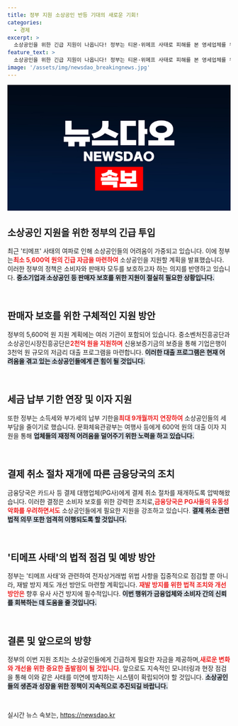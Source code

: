 ```yaml
---
title: 정부 지원 소상공인 반등 기대의 새로운 기회!
categories:
  - 경제
excerpt: >
  소상공인을 위한 긴급 지원이 나옵니다! 정부는 티몬·위메프 사태로 피해를 본 영세업체를 위해 5,600억 원을 투입하고, 카드 결제 취소 절차도 재개합니다. 불안한 경제 속에 어떤 변화가 있을지 궁금하다면 클릭하세요!
feature_text: >
  소상공인을 위한 긴급 지원이 나옵니다! 정부는 티몬·위메프 사태로 피해를 본 영세업체를 위해 5,600억 원을 투입하고, 카드 결제 취소 절차도 재개합니다. 불안한 경제 속에 어떤 변화가 있을지 궁금하다면 클릭하세요!
image: '/assets/img/newsdao_breakingnews.jpg'
---
```


<p><img src="/assets/img/newsdao_breakingnews.jpg" alt="implanttips 속보" /></p>

<h2 data-ke-size="size26">소상공인 지원을 위한 정부의 긴급 투입</h2>

<p data-ke-size="size16">최근 '티메프' 사태의 여파로 인해 소상공인들의 어려움이 가중되고 있습니다. 이에 정부는<strong><b><span style="color: #ee2323;">최소 5,600억 원의 긴급 자금을 마련하여</span></b></strong> 소상공인을 지원할 계획을 발표했습니다. 이러한 정부의 정책은 소비자와 판매자 모두를 보호하고자 하는 의지를 반영하고 있습니다. <strong><b><span style="background-color: #21538527;">중소기업과 소상공인 등 판매자 보호를 위한 지원이 절실히 필요한 상황입니다.</span></b></strong></p>

<p data-ke-size="size16">&nbsp;</p>

<h2 data-ke-size="size26">판매자 보호를 위한 구체적인 지원 방안</h2>

<p data-ke-size="size16">정부의 5,600억 원 지원 계획에는 여러 기관이 포함되어 있습니다. 중소벤처진흥공단과 소상공인시장진흥공단은<strong><b><span style="color: #ee2323;">2천억 원을 지원하며</span></b></strong> 신용보증기금의 보증을 통해 기업은행이 3천억 원 규모의 저금리 대출 프로그램을 마련합니다. <strong><b><span style="background-color: #21538527;">이러한 대출 프로그램은 현재 어려움을 겪고 있는 소상공인들에게 큰 힘이 될 것입니다.</span></b></strong></p>

<p data-ke-size="size16">&nbsp;</p>

<h2 data-ke-size="size26">세금 납부 기한 연장 및 이자 지원</h2>

<p data-ke-size="size16">또한 정부는 소득세와 부가세의 납부 기한을<strong><b><span style="color: #ee2323;">최대 9개월까지 연장하여</span></b></strong> 소상공인들의 세 부담을 줄이기로 했습니다. 문화체육관광부는 여행사 등에게 600억 원의 대출 이자 지원을 통해 <strong><b><span style="background-color: #21538527;">업체들의 재정적 어려움을 덜어주기 위한 노력을 하고 있습니다.</span></b></strong></p>

<p data-ke-size="size16">&nbsp;</p>

<h2 data-ke-size="size26">결제 취소 절차 재개에 따른 금융당국의 조치</h2>

<p data-ke-size="size16">금융당국은 카드사 등 결제 대행업체(PG사)에게 결제 취소 절차를 재개하도록 압박해왔습니다. 이러한 결정은 소비자 보호를 위한 강력한 조치로,<strong><b><span style="color: #ee2323;">금융당국은 PG사들의 유동성 악화를 우려하면서도</span></b></strong> 소상공인들에게 필요한 지원을 강조하고 있습니다. <strong><b><span style="background-color: #21538527;">결제 취소 관련 법적 의무 또한 엄격히 이행되도록 할 것입니다.</span></b></strong></p>

<p data-ke-size="size16">&nbsp;</p>

<h2 data-ke-size="size26">'티메프 사태'의 법적 점검 및 예방 방안</h2>

<p data-ke-size="size16">정부는 '티메프 사태'와 관련하여 전자상거래법 위법 사항을 집중적으로 점검할 뿐 아니라, 재발 방지 제도 개선 방안도 마련할 계획입니다. <strong><b><span style="color: #ee2323;">재발 방지를 위한 법적 조치와 개선 방안은</span></b></strong> 향후 유사 사건 방지에 필수적입니다. <strong><b><span style="background-color: #21538527;">이번 행위가 금융업체와 소비자 간의 신뢰를 회복하는 데 도움을 줄 것입니다.</span></b></strong></p>

<p data-ke-size="size16">&nbsp;</p>

<h2 data-ke-size="size26">결론 및 앞으로의 방향</h2>

<p data-ke-size="size16">정부의 이번 지원 조치는 소상공인들에게 긴급하게 필요한 자금을 제공하며,<strong><b><span style="color: #ee2323;">새로운 변화와 개선을 위한 중요한 출발점이 될 것입니다.</span></b></strong> 앞으로도 지속적인 모니터링과 현장 점검을 통해 이와 같은 사태를 미연에 방지하는 시스템이 확립되어야 할 것입니다. <strong><b><span style="background-color: #21538527;">소상공인들의 생존과 성장을 위한 정책이 지속적으로 추진되길 바랍니다.</span></b></strong></p>

<p data-ke-size="size16">&nbsp;</p>
실시간 뉴스 속보는, <a href="https://newsdao.kr" rel="dofollow">https://newsdao.kr</a>


